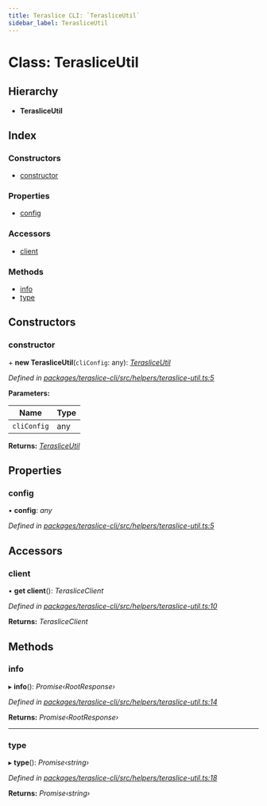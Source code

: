 ```yaml
---
title: Teraslice CLI: `TerasliceUtil`
sidebar_label: TerasliceUtil
---
```


# Class: TerasliceUtil

## Hierarchy

* **TerasliceUtil**

## Index

### Constructors

* [constructor](terasliceutil.md#constructor)

### Properties

* [config](terasliceutil.md#config)

### Accessors

* [client](terasliceutil.md#client)

### Methods

* [info](terasliceutil.md#info)
* [type](terasliceutil.md#type)

## Constructors

###  constructor

\+ **new TerasliceUtil**(`cliConfig`: any): *[TerasliceUtil](terasliceutil.md)*

*Defined in [packages/teraslice-cli/src/helpers/teraslice-util.ts:5](https://github.com/terascope/teraslice/blob/b843209f9/packages/teraslice-cli/src/helpers/teraslice-util.ts#L5)*

**Parameters:**

Name | Type |
------ | ------ |
`cliConfig` | any |

**Returns:** *[TerasliceUtil](terasliceutil.md)*

## Properties

###  config

• **config**: *any*

*Defined in [packages/teraslice-cli/src/helpers/teraslice-util.ts:5](https://github.com/terascope/teraslice/blob/b843209f9/packages/teraslice-cli/src/helpers/teraslice-util.ts#L5)*

## Accessors

###  client

• **get client**(): *TerasliceClient*

*Defined in [packages/teraslice-cli/src/helpers/teraslice-util.ts:10](https://github.com/terascope/teraslice/blob/b843209f9/packages/teraslice-cli/src/helpers/teraslice-util.ts#L10)*

**Returns:** *TerasliceClient*

## Methods

###  info

▸ **info**(): *Promise‹RootResponse›*

*Defined in [packages/teraslice-cli/src/helpers/teraslice-util.ts:14](https://github.com/terascope/teraslice/blob/b843209f9/packages/teraslice-cli/src/helpers/teraslice-util.ts#L14)*

**Returns:** *Promise‹RootResponse›*

___

###  type

▸ **type**(): *Promise‹string›*

*Defined in [packages/teraslice-cli/src/helpers/teraslice-util.ts:18](https://github.com/terascope/teraslice/blob/b843209f9/packages/teraslice-cli/src/helpers/teraslice-util.ts#L18)*

**Returns:** *Promise‹string›*
